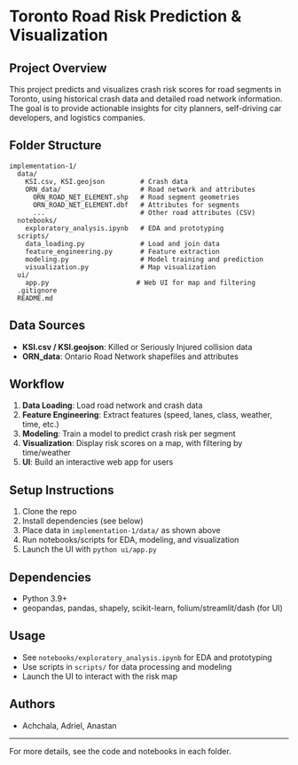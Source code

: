 # Toronto Road Risk Prediction & Visualization

## Project Overview
This project predicts and visualizes crash risk scores for road segments in Toronto, using historical crash data and detailed road network information. The goal is to provide actionable insights for city planners, self-driving car developers, and logistics companies.

## Folder Structure
```
implementation-1/
  data/
    KSI.csv, KSI.geojson         # Crash data
    ORN_data/                    # Road network and attributes
      ORN_ROAD_NET_ELEMENT.shp   # Road segment geometries
      ORN_ROAD_NET_ELEMENT.dbf   # Attributes for segments
      ...                        # Other road attributes (CSV)
  notebooks/
    exploratory_analysis.ipynb   # EDA and prototyping
  scripts/
    data_loading.py              # Load and join data
    feature_engineering.py       # Feature extraction
    modeling.py                  # Model training and prediction
    visualization.py             # Map visualization
  ui/
    app.py                      # Web UI for map and filtering
  .gitignore
  README.md
```

## Data Sources
- **KSI.csv / KSI.geojson**: Killed or Seriously Injured collision data
- **ORN_data**: Ontario Road Network shapefiles and attributes

## Workflow
1. **Data Loading**: Load road network and crash data
2. **Feature Engineering**: Extract features (speed, lanes, class, weather, time, etc.)
3. **Modeling**: Train a model to predict crash risk per segment
4. **Visualization**: Display risk scores on a map, with filtering by time/weather
5. **UI**: Build an interactive web app for users

## Setup Instructions
1. Clone the repo
2. Install dependencies (see below)
3. Place data in `implementation-1/data/` as shown above
4. Run notebooks/scripts for EDA, modeling, and visualization
5. Launch the UI with `python ui/app.py`

## Dependencies
- Python 3.9+
- geopandas, pandas, shapely, scikit-learn, folium/streamlit/dash (for UI)

## Usage
- See `notebooks/exploratory_analysis.ipynb` for EDA and prototyping
- Use scripts in `scripts/` for data processing and modeling
- Launch the UI to interact with the risk map

## Authors
- Achchala, Adriel, Anastan

---
For more details, see the code and notebooks in each folder. 